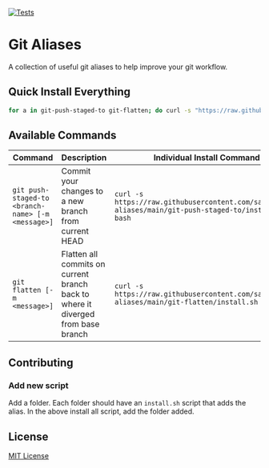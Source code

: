 [![Tests](https://github.com/sartaj/git-aliases/actions/workflows/test.yml/badge.svg)](https://github.com/sartaj/git-aliases/actions/workflows/test.yml)

# Git Aliases

A collection of useful git aliases to help improve your git workflow.

## Quick Install Everything

```bash
for a in git-push-staged-to git-flatten; do curl -s "https://raw.githubusercontent.com/sartaj/git-aliases/main/$a/install.sh" | bash; done
```

## Available Commands

| Command                                           | Description                                                                      | Individual Install Command                                                                                |
| ------------------------------------------------- | -------------------------------------------------------------------------------- | --------------------------------------------------------------------------------------------------------- |
| `git push-staged-to <branch-name> [-m <message>]` | Commit your changes to a new branch from current HEAD                            | `curl -s https://raw.githubusercontent.com/sartaj/git-aliases/main/git-push-staged-to/install.sh \| bash` |
| `git flatten [-m <message>]`                      | Flatten all commits on current branch back to where it diverged from base branch | `curl -s https://raw.githubusercontent.com/sartaj/git-aliases/main/git-flatten/install.sh \| bash`        |

## Contributing

### Add new script

Add a folder. Each folder should have an `install.sh` script that adds the alias. In the above install all script, add the folder added.

## License

[MIT License](LICENSE)
